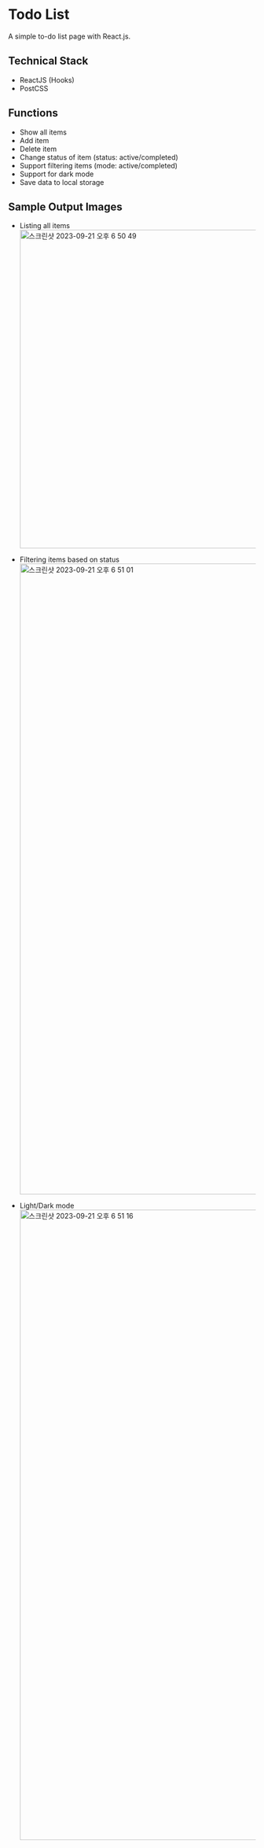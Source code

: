 # Todo List

A simple to-do list page with React.js.

## Technical Stack

- ReactJS (Hooks)
- PostCSS

## Functions

- Show all items
- Add item
- Delete item
- Change status of item (status: active/completed)
- Support filtering items (mode: active/completed)
- Support for dark mode
- Save data to local storage

## Sample Output Images

- Listing all items
  <img width="648" alt="스크린샷 2023-09-21 오후 6 50 49" src="https://github.com/iamsixwater/to-do/assets/95326050/204cbad6-8ac1-401c-b56f-d0e6ebdf5711">

- Filtering items based on status
  <img width="1283" alt="스크린샷 2023-09-21 오후 6 51 01" src="https://github.com/iamsixwater/to-do/assets/95326050/254f56cd-2cc9-45f8-85ad-5a2163fc6638">

- Light/Dark mode
  <img width="1282" alt="스크린샷 2023-09-21 오후 6 51 16" src="https://github.com/iamsixwater/to-do/assets/95326050/415db946-dac9-4599-b7f3-e33c2f287614">
